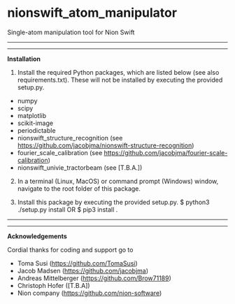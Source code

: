 # nionswift_atom_manipulator

Single-atom manipulation tool for Nion Swift

-----
-----

**Installation**

1) Install the required Python packages, which are listed below (see also requirements.txt). These will not be installed by executing the provided setup.py.
- numpy
- scipy
- matplotlib
- scikit-image
- periodictable
- nionswift_structure_recognition (see https://github.com/jacobjma/nionswift-structure-recognition)
- fourier_scale_calibration (see https://github.com/jacobjma/fourier-scale-calibration)
- nionswift_univie_tractorbeam (see [T.B.A.])

2) In a terminal (Linux, MacOS) or command prompt (Windows) window, navigate to the root folder of this package.

3) Install this package by executing the provided setup.py.
$ python3 ./setup.py install
OR
$ pip3 install .

-----
-----

**Acknowledgements**

Cordial thanks for coding and support go to
- Toma Susi (https://github.com/TomaSusi)
- Jacob Madsen (https://github.com/jacobjma)
- Andreas Mittelberger (https://github.com/Brow71189)
- Christoph Hofer ([T.B.A])
- Nion company (https://github.com/nion-software)
